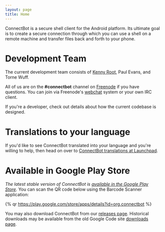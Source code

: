 ```yaml
---
layout: page
title: Home
---
```


ConnectBot is a secure shell client for the Android platform. Its ultimate goal is to create a secure connection through which you can use a shell on a remote machine and transfer files back and forth to your phone.

# Development Team

The current development team consists of [Kenny Root](https://the-b.org/), Paul Evans, and Torne Wuff.

All of us are on the <strong>#connectbot</strong> channel on [Freenode](https://freenode.net/) if you have questions. You can join via Freenode's [webchat](https://webchat.freenode.net/) system or your own IRC client.

If you're a developer, check out details about how the current codebase is designed.

# Translations to your language

If you'd like to see ConnectBot translated into your language and you're willing to help, then head on over to [ConnectBot translations at Launchpad](https://translations.launchpad.net/connectbot/trunk/+pots/fortune).

# Available in Google Play Store

*The latest stable version of ConnectBot is [available in the Google Play Store](https://play.google.com/store/apps/details?id=org.connectbot).* You can scan the QR code below using the Barcode Scanner application:

{% qr https://play.google.com/store/apps/details?id=org.connectbot %}

You may also download ConnectBot from our [releases page](https://github.com/connectbot/connectbot/releases). Historical downloads may be available from the old Google Code site [downloads page](https://code.google.com/p/connectbot/downloads/list).
